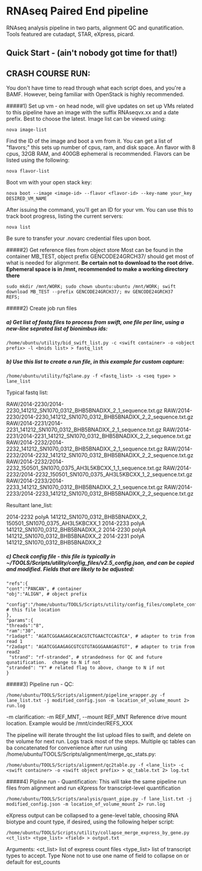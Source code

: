 RNAseq Paired End pipeline
===========================
RNAseq analysis pipeline in two parts, alignment QC and qunatification.  Tools featured are cutadapt, STAR, eXpress, picard.

## Quick Start - (ain't nobody got time for that!)
## CRASH COURSE RUN:
You don't have time to read through what each script does, and you're a BAMF.  However, being familiar with OpenStack 
is highly recommended.

#####1) Set up vm - on head node, will give updates on set up
VMs related to this pipeline have an image with the suffix RNAseqvx.xx and a date prefix.  Best to choose the latest.
Image list can be viewed using:
```
nova image-list
```
Find the ID of the image and boot a vm from it.  You can get a list of "flavors;" this sets up number of cpus, ram, and
 disk space.  An flavor with 8 cpus, 32GB RAM, and 400GB ephemeral is recommended.  Flavors can be listed using the 
 following:
```
nova flavor-list
```
Boot vm with your open stack key:
```
nova boot --image <image-id> --flavor <flavor-id> --key-name your_key DESIRED_VM_NAME
```

After issuing the command, you'll get an ID for your vm.  You can use this to track boot progress, listing the 
current servers:
```
nova list
```
Be sure to transfer your .novarc credential files upon boot.

#####2) Get reference files from object store
Most can be found in the container MB_TEST, object prefix GENCODE24GRCH37/ should get most of what is needed for alignment.
**Be certain not to download to the root drive.  Ephemeral space is in /mnt, recommended to make a working directory
there**
```
sudo mkdir /mnt/WORK; sudo chown ubuntu:ubuntu /mnt/WORK; swift download MB_TEST --prefix GENCODE24GRCH37/; mv GENCODE24GRCH37
REFS;
```

#####2) Create job run files
##### a) Get list of fastq files to process from swift, one file per line, using a new-line seprated list of bionimbus ids:
```
/home/ubuntu/utility/bid_swift_list.py -c <swift container> -o <object prefix> -l <bnids list> > fastq_list 
```
##### b) Use this list to create a run file, in this example for custom capture:
```
/home/ubuntu/utility/fq2lane.py -f <fastq_list> -s <seq type> > lane_list
```
Typical fastq list:

RAW/2014-2230/2014-2230_141212_SN1070_0312_BHB5BNADXX_2_1_sequence.txt.gz
RAW/2014-2230/2014-2230_141212_SN1070_0312_BHB5BNADXX_2_2_sequence.txt.gz
RAW/2014-2231/2014-2231_141212_SN1070_0312_BHB5BNADXX_2_1_sequence.txt.gz
RAW/2014-2231/2014-2231_141212_SN1070_0312_BHB5BNADXX_2_2_sequence.txt.gz
RAW/2014-2232/2014-2232_141212_SN1070_0312_BHB5BNADXX_2_1_sequence.txt.gz
RAW/2014-2232/2014-2232_141212_SN1070_0312_BHB5BNADXX_2_2_sequence.txt.gz
RAW/2014-2232/2014-2232_150501_SN1070_0375_AH3L5KBCXX_1_1_sequence.txt.gz
RAW/2014-2232/2014-2232_150501_SN1070_0375_AH3L5KBCXX_1_2_sequence.txt.gz
RAW/2014-2233/2014-2233_141212_SN1070_0312_BHB5BNADXX_2_1_sequence.txt.gz
RAW/2014-2233/2014-2233_141212_SN1070_0312_BHB5BNADXX_2_2_sequence.txt.gz

Resultant lane_list:

2014-2232	polyA	141212_SN1070_0312_BHB5BNADXX_2, 150501_SN1070_0375_AH3L5KBCXX_1
2014-2233	polyA	141212_SN1070_0312_BHB5BNADXX_2
2014-2230	polyA	141212_SN1070_0312_BHB5BNADXX_2
2014-2231	polyA	141212_SN1070_0312_BHB5BNADXX_2

##### c) Check config file - this file is typically in ~/TOOLS/Scripts/utility/config_files/v2.5_config.json, and can be copied and modified.  Fields that are likely to be adjusted:

    "refs":{
	"cont":"PANCAN", # container
	"obj":"ALIGN", # object prefix

	"config":"/home/ubuntu/TOOLS/Scripts/utility/config_files/complete_config.json" # this file location
    },
    "params":{
	"threads":"8",
	"ram":"30",
    "r1adapt": "AGATCGGAAGAGCACACGTCTGAACTCCAGTCA", # adapter to trim from read 1
    "r2adapt": "AGATCGGAAGAGCGTCGTGTAGGGAAAGAGTGT", # adapter to trim from read2
     "strand": "rf-stranded", # strandedness for QC and future qunatification.  change to N if not
    "stranded": "Y" # related flag to above, change to N if not
    }

#####3) Pipeline run - QC:

```
/home/ubuntu/TOOLS/Scripts/alignment/pipeline_wrapper.py -f lane_list.txt -j modified_config.json -m location_of_volume_mount 2> run.log
```
-m clarification:
 -m REF_MNT, --mount REF_MNT
                        Reference drive mount location. Example would be
                        /mnt/cinder/REFS_XXX

The pipeline will iterate throught the list upload files to swift, and delete on the volume for next run.  Logs track most of the steps.  Multiple qc tables can ba concatenated for convenience after run using /home/ubuntu/TOOLS/Scripts/alignment/merge_qc_stats.py:
```
/home/ubuntu/TOOLS/Scripts/alignment/qc2table.py -f <lane_list> -c <swift container> -o <swift object prefix> > qc_table.txt 2> log.txt
```

#####4) Pipline run - Quantification:
This will take the same pipeline run files from alignment and run eXpress for transcript-level quantification

```
/home/ubuntu/TOOLS/Scripts/analysis/quant_pipe.py -f lane_list.txt -j modified_config.json -m location_of_volume_mount 2> run.log
```

eXpress output can be collapsed to a gene-level table, choosing RNA biotype and count type, if desired, using the following helper script:

```
/home/ubuntu/TOOLS/Scripts/utility/collapse_merge_express_by_gene.py <ct_list> <type_list> <field> > output.txt
```
Arguments:
  <ct_list> list of express count files
  <type_list> list of transcript types to accept. Type None not to use one
  <field> name of field to collapse on or default for est_counts
